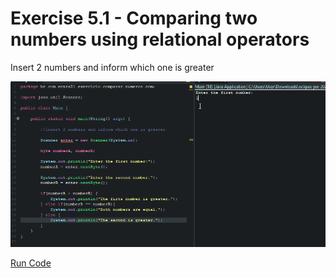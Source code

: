 # Exercise 5.1 - Comparing two numbers using relational operators

Insert 2 numbers and inform which one is greater

<center>

![Gif Comparing two numbers using relational operators ](/gif_img/5.1.gif)

</center>

[Run Code](https://replit.com/@ariana-ssilva/Main-9#Main.java)






